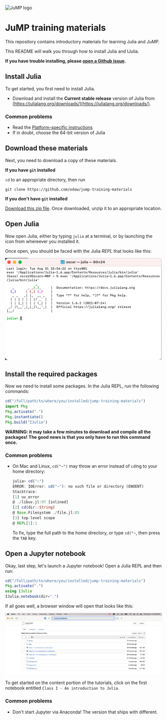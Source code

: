 ![JuMP logo](https://jump.dev/JuMP.jl/dev/assets/logo-with-text-background.svg "JuMP logo")

# JuMP training materials

This repository contains introductory materials for learning Julia and JuMP.

This README will walk you through how to install Julia and IJulia.

**If you have trouble installing, please [open a Github issue](https://github.com/odow/jump-training-materials/issues/new).**

## Install Julia

To get started, you first need to install Julia.

 - Download and install the **Current stable release** version of Julia from
   [https://julialang.org/downloads/](https://julialang.org/downloads/).

### Common problems

  - Read the [Platform-specific instructions](https://julialang.org/downloads/platform/#platform_specific_instructions_for_official_binaries)
  - If in doubt, choose the 64-bit version of Julia

## Download these materials

Next, you need to download a copy of these materials.

**If you have `git` installed**

`cd` to an appropriate directory, then run
```
git clone https://github.com/odow/jump-training-materials
```

**If you don't have `git` installed**

[Download this zip file](https://github.com/odow/jump-training-materials/archive/master.zip).
Once downloaded, unzip it to an appropriate location.

## Open Julia

Now open Julia, either by typing `julia` at a terminal, or by launching the icon
from whereever you installed it.

Once open, you should be faced with the Julia *REPL* that looks like this:

![Julia REPL](assets/repl.png)

## Install the required packages

Now we need to install some packages.
In the Julia REPL, run the following commands:
```julia
cd("/full/path/to/where/you/installed/jump-training-materials")
import Pkg
Pkg.activate(".")
Pkg.instantiate()
Pkg.build("IJulia")
```

**WARNING: it may take a few minutes to download and compile all the packages!**
**The good news is that you only have to run this command once.**

### Common problems

 - On Mac and Linux, `cd("~")` may throw an error instead of `cd`ing to your
   home directory:
   ```julia
   julia> cd("~")
   ERROR: IOError: cd("~"): no such file or directory (ENOENT)
   Stacktrace:
   [1] uv_error
   @ ./libuv.jl:97 [inlined]
   [2] cd(dir::String)
   @ Base.Filesystem ./file.jl:85
   [3] top-level scope
   @ REPL[1]:1
   ```
   To fix, type the full path to the home directory, or type `cd("~`, then press
   the `TAB` key.

## Open a Jupyter notebook

Okay, last step, let's launch a Jupyter notebook! Open a Julia REPL and then
run:
```julia
cd("/full/path/to/where/you/installed/jump-training-materials")
Pkg.activate(".")
using IJulia
IJulia.notebook(dir=".")
```

If all goes well, a browser window will open that looks like this:

![jupyer_notebook](assets/jupyter.png)

To get started on the content portion of the tutorials, click on the first
notebook entitled `Class I - An introduction to Julia`.

### Common problems

 - Don't start Jupyter via Anaconda! The version that ships with different.
